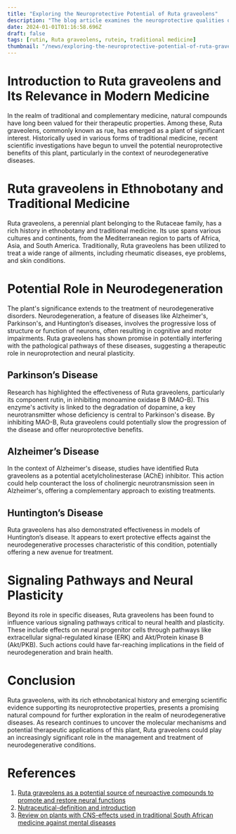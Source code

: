 ```yaml
---
title: "Exploring the Neuroprotective Potential of Ruta graveolens"
description: "The blog article examines the neuroprotective qualities of Ruta graveolens, a plant used in traditional medicine, highlighting its potential in treating neurodegenerative diseases like Parkinson's, Alzheimer's, and Huntington's. "
date: 2024-01-01T01:16:58.696Z
draft: false
tags: [rutin, Ruta graveolens, rutein, traditional medicine]
thumbnail: "/news/exploring-the-neuroprotective-potential-of-ruta-graveolens/thumb.png"
---
```


# Introduction to Ruta graveolens and Its Relevance in Modern Medicine

In the realm of traditional and complementary medicine, natural compounds have long been valued for their therapeutic properties. Among these, Ruta graveolens, commonly known as rue, has emerged as a plant of significant interest. Historically used in various forms of traditional medicine, recent scientific investigations have begun to unveil the potential neuroprotective benefits of this plant, particularly in the context of neurodegenerative diseases.

# Ruta graveolens in Ethnobotany and Traditional Medicine

Ruta graveolens, a perennial plant belonging to the Rutaceae family, has a rich history in ethnobotany and traditional medicine. Its use spans various cultures and continents, from the Mediterranean region to parts of Africa, Asia, and South America. Traditionally, Ruta graveolens has been utilized to treat a wide range of ailments, including rheumatic diseases, eye problems, and skin conditions.

# Potential Role in Neurodegeneration

The plant's significance extends to the treatment of neurodegenerative disorders. Neurodegeneration, a feature of diseases like Alzheimer's, Parkinson's, and Huntington’s diseases, involves the progressive loss of structure or function of neurons, often resulting in cognitive and motor impairments. Ruta graveolens has shown promise in potentially interfering with the pathological pathways of these diseases, suggesting a therapeutic role in neuroprotection and neural plasticity.

## Parkinson’s Disease
Research has highlighted the effectiveness of Ruta graveolens, particularly its component rutin, in inhibiting monoamine oxidase B (MAO-B). This enzyme's activity is linked to the degradation of dopamine, a key neurotransmitter whose deficiency is central to Parkinson's disease. By inhibiting MAO-B, Ruta graveolens could potentially slow the progression of the disease and offer neuroprotective benefits.

## Alzheimer’s Disease
In the context of Alzheimer's disease, studies have identified Ruta graveolens as a potential acetylcholinesterase (AChE) inhibitor. This action could help counteract the loss of cholinergic neurotransmission seen in Alzheimer's, offering a complementary approach to existing treatments.

## Huntington’s Disease
Ruta graveolens has also demonstrated effectiveness in models of Huntington’s disease. It appears to exert protective effects against the neurodegenerative processes characteristic of this condition, potentially offering a new avenue for treatment.

# Signaling Pathways and Neural Plasticity

Beyond its role in specific diseases, Ruta graveolens has been found to influence various signaling pathways critical to neural health and plasticity. These include effects on neural progenitor cells through pathways like extracellular signal-regulated kinase (ERK) and Akt/Protein kinase B (Akt/PKB). Such actions could have far-reaching implications in the field of neurodegeneration and brain health.

# Conclusion

Ruta graveolens, with its rich ethnobotanical history and emerging scientific evidence supporting its neuroprotective properties, presents a promising natural compound for further exploration in the realm of neurodegenerative diseases. As research continues to uncover the molecular mechanisms and potential therapeutic applications of this plant, Ruta graveolens could play an increasingly significant role in the management and treatment of neurodegenerative conditions.

# References
1. [Ruta graveolens as a potential source of neuroactive compounds to promote and restore neural functions](https://doi.org/10.1016/j.jtcme.2020.05.002)
2. [Nutraceutical-definition and introduction](https://link.springer.com/article/10.1208/ps050325)
3. [Review on plants with CNS-effects used in traditional South African medicine against mental diseases](https://pubmed.ncbi.nlm.nih.gov/18775771/)
